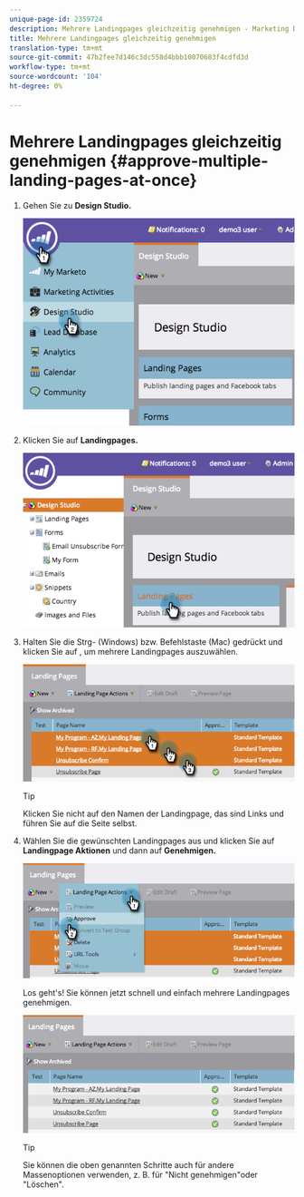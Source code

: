 ```yaml
---
unique-page-id: 2359724
description: Mehrere Landingpages gleichzeitig genehmigen - Marketing Docs - Produktdokumentation
title: Mehrere Landingpages gleichzeitig genehmigen
translation-type: tm+mt
source-git-commit: 47b2fee7d146c3dc558d4bbb10070683f4cdfd3d
workflow-type: tm+mt
source-wordcount: '104'
ht-degree: 0%

---
```



# Mehrere Landingpages gleichzeitig genehmigen {#approve-multiple-landing-pages-at-once}

1. Gehen Sie zu **Design Studio.**

   ![](assets/image2014-9-17-11-3a35-3a5.png)

1. Klicken Sie auf **Landingpages.**

   ![](assets/image2014-9-17-11-3a35-3a11.png)

1. Halten Sie die Strg- (Windows) bzw. Befehlstaste (Mac) gedrückt und klicken Sie auf , um mehrere Landingpages auszuwählen.

   ![](assets/image2014-9-17-11-3a35-3a19.png)

   >[!TIP]
   >
   >Klicken Sie nicht auf den Namen der Landingpage, das sind Links und führen Sie auf die Seite selbst.

1. Wählen Sie die gewünschten Landingpages aus und klicken Sie auf **Landingpage Aktionen** und dann auf **Genehmigen.**

   ![](assets/image2014-9-17-11-3a35-3a27.png)

   Los geht&#39;s! Sie können jetzt schnell und einfach mehrere Landingpages genehmigen.

   ![](assets/image2014-9-17-11-3a35-3a36.png)

   >[!TIP]
   >
   >Sie können die oben genannten Schritte auch für andere Massenoptionen verwenden, z. B. für &quot;Nicht genehmigen&quot;oder &quot;Löschen&quot;.

